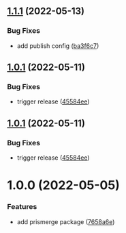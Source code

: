 ## [1.1.1](https://github.com/prisma-utils/prisma-utils/compare/@prisma-utils/prismerge@1.1.0...@prisma-utils/prismerge@1.1.1) (2022-05-13)


### Bug Fixes

* add publish config ([ba3f6c7](https://github.com/prisma-utils/prisma-utils/commit/ba3f6c73a29f482b5e6070c1ec9d68d8c76c8746))

## [1.0.1](https://github.com/prisma-utils/prisma-utils/compare/@prisma-utils/prismerge@1.0.0...@prisma-utils/prismerge@1.0.1) (2022-05-11)


### Bug Fixes

* trigger release ([45584ee](https://github.com/prisma-utils/prisma-utils/commit/45584eef862c50cf8cf9094ce4578842979e834c))

## [1.0.1](https://github.com/prisma-utils/prisma-utils/compare/@prisma-utils/prismerge@1.0.0...@prisma-utils/prismerge@1.0.1) (2022-05-11)


### Bug Fixes

* trigger release ([45584ee](https://github.com/prisma-utils/prisma-utils/commit/45584eef862c50cf8cf9094ce4578842979e834c))

# 1.0.0 (2022-05-05)


### Features

* add prismerge package ([7658a6e](https://github.com/prisma-utils/prisma-utils/commit/7658a6e506ecd91c4ef0505ea373cb4508d63021))
